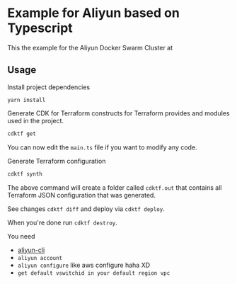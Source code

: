 # Example for Aliyun based on Typescript

This  the example for the Aliyun Docker Swarm Cluster at 
## Usage

Install project dependencies

```shell
yarn install
```

Generate CDK for Terraform constructs for Terraform provides and modules used in the project.

```bash
cdktf get
```

You can now edit the `main.ts` file if you want to modify any code.

Generate Terraform configuration

```bash
cdktf synth
```

The above command will create a folder called `cdktf.out` that contains all Terraform JSON configuration that was generated.

See changes `cdktf diff` and deploy via `cdktf deploy`.

When you're done run `cdktf destroy`.

You need 
- [aliyun-cli](https://github.com/aliyun/aliyun-cli)
- `aliyun account` 
- `aliyun configure` like aws configure haha XD 
- `get default vswitchid in your default region vpc`
